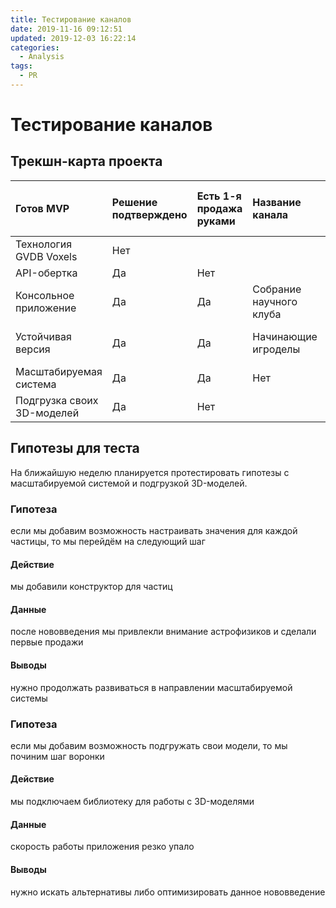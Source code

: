 ```yaml
---
title: Тестирование каналов
date: 2019-11-16 09:12:51
updated: 2019-12-03 16:22:14
categories:
  - Analysis
tags:
  - PR
---
```

# Тестирование каналов
## Трекшн-карта проекта

| Готов MVP | Решение подтверждено | Есть 1-я продажа руками | Название канала | Ценностное предложение для канала сформировано | Привлечены пользователи из канала | Есть инструмент продаж в канале | Есть N продаж в канале | Экономика сходится в канале | Экономика сходится при масштабировании | Seed | Примечание |
| :--- | :--- | :--- | :--- | :--- | :--- | :--- | :--- | :--- | :--- | :--- | :--- |
| Технология GVDB Voxels | Нет | |||
|API-обертка | Да | Нет |||
|Консольное приложение | Да | Да | Собрание научного клуба | Моделирование имеющихся проектов | Нет |
|Устойчивая версия | Да | Да | Начинающие игроделы | Скорость и удобство работы | Да | Общение с сообществом | Нет
|Масштабируемая система | Да | Да | Нет ||
|Подгрузка своих 3D-моделей | Да | Нет ||

## Гипотезы для теста
На ближайшую неделю планируется протестировать гипотезы с масштабируемой системой и подгрузкой 3D-моделей.

### Гипотеза
если мы добавим возможность настраивать значения для каждой частицы, то мы перейдём на следующий шаг
#### Действие
мы добавили конструктор для частиц
#### Данные
после нововведения мы привлекли внимание астрофизиков и сделали первые продажи
#### Выводы
нужно продолжать развиваться в направлении масштабируемой системы

### Гипотеза
если мы добавим возможность подгружать свои модели, то мы починим шаг воронки
#### Действие
мы подключаем библиотеку для работы с 3D-моделями

#### Данные
скорость работы приложения резко упало

#### Выводы
нужно искать альтернативы либо оптимизировать данное нововведение